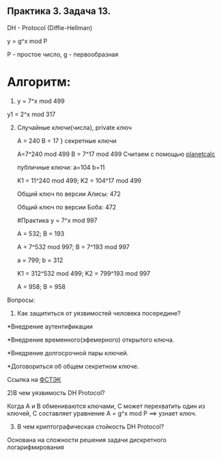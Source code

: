 ## Практика 3. Задача 13.

DH - Protocol (Diffie-Hellman)

y = g^x mod P

P - простое число, g - первообразная

# Алгоритм:

1) y = 7^x mod 499
   
  y1 = 2^x mod 317
  
2) Случайные ключи(числа), private ключ
   
   A = 240 B = 17 } секретные ключи
   
   A=7^240 mod 499  B = 7^17 mod 499 Считаем с помощью [planetcalc](https://planetcalc.com/8326/)
   
   публичные ключи: a=104  b=11
   
   K1 = 11^240 mod 499; K2 = 104^17 mod 499
   
   Общий ключ по версии Алисы: 472
   
   Общий ключ по версии Боба: 472

   #Практика
   y = 7^x mod 997
   
   A = 532; B = 193
   
   A = 7^532 mod 997; B = 7^193 mod 997
   
   a = 799; b = 312
   
   K1 = 312^532 mod 499; K2 =  799^193 mod 997
   
   A = 958; B = 958

  Вопросы:
  1) Как защититься от уязвимостей человека посередине?

  *Внедрение аутентификации
  
  *Внедрение временного(эфемерного) открытого ключа.
  
  *Внедрение долгосрочной пары ключей.
  
  *Договориться об общем секретном ключе.
  
  Ссылка на [ФСТЭК](https://bdu.fstec.ru/vul/2024-10902)

  2)В чем уязвимость DH Protocol?

  Когда A и B обмениваются ключами, C может перехватить один из ключей, C составляет уравнение A = g^x mod P ==> узнает ключ.

  3) В чем криптографическая стойкость DH Protocol?

  Основана на сложности решения задачи дискретного логарифмирования

  
